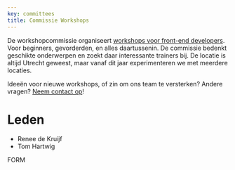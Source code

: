 ```yaml
---
key: committees
title: Commissie Workshops
---
```


De workshopcommissie organiseert [workshops voor front-end developers](/nl/activiteiten/workshops/). Voor beginners, gevorderden, en alles daartussenin. De commissie bedenkt geschikte onderwerpen en zoekt daar interessante trainers bij. De locatie is altijd Utrecht geweest, maar vanaf dit jaar experimenteren we met meerdere locaties.

Ideeën voor nieuwe workshops, of zin om ons team te versterken? Andere vragen? [Neem contact op](#formulier-1)!

# Leden

- Renee de Kruijf
- Tom Hartwig

FORM
